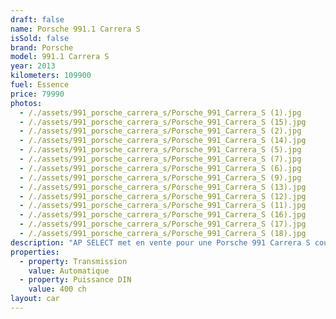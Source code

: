 ```yaml
---
draft: false
name: Porsche 991.1 Carrera S
isSold: false
brand: Porsche
model: 991.1 Carrera S
year: 2013
kilometers: 109900
fuel: Essence
price: 79990
photos:
  - /./assets/991_porsche_carrera_s/Porsche_991_Carrera_S (1).jpg
  - /./assets/991_porsche_carrera_s/Porsche_991_Carrera_S (15).jpg
  - /./assets/991_porsche_carrera_s/Porsche_991_Carrera_S (2).jpg
  - /./assets/991_porsche_carrera_s/Porsche_991_Carrera_S (14).jpg
  - /./assets/991_porsche_carrera_s/Porsche_991_Carrera_S (5).jpg
  - /./assets/991_porsche_carrera_s/Porsche_991_Carrera_S (7).jpg
  - /./assets/991_porsche_carrera_s/Porsche_991_Carrera_S (6).jpg
  - /./assets/991_porsche_carrera_s/Porsche_991_Carrera_S (9).jpg
  - /./assets/991_porsche_carrera_s/Porsche_991_Carrera_S (13).jpg
  - /./assets/991_porsche_carrera_s/Porsche_991_Carrera_S (12).jpg
  - /./assets/991_porsche_carrera_s/Porsche_991_Carrera_S (11).jpg
  - /./assets/991_porsche_carrera_s/Porsche_991_Carrera_S (16).jpg
  - /./assets/991_porsche_carrera_s/Porsche_991_Carrera_S (17).jpg
  - /./assets/991_porsche_carrera_s/Porsche_991_Carrera_S (18).jpg
description: "AP SELECT met en vente pour une Porsche 991 Carrera S coupé 3.8 400ch PDK phase 1.\n\nModèle du 07/2013 avec 109900km.\n\nCouleur blanc carrera unie, intérieur full cuir noir.\n\nCarte Grise française \U0001F1EB\U0001F1F7 sans malus.\n\nVendu avec une garantie 12 mois.\n\nLe véhicule est en parfait état avec carnet complet et historique suivi.\n\nService vidange effectué pour la vente.\nPneus et freins récent\n\nÉquipements et options :\n- Boîte PDK\n- Toit ouvrant électrique\n- Freinage sport étriers rouge\n- Suspensions PASM+\n- Jantes 20\" Carrera S noires\n- Intérieur Cuir entendu\n- Sièges confort électrique 14 voies\n- Volant multifonctions\n- Phares PDLS +\n- Projecteurs de jour à LED\n- Fond de compteur gris quartz\n- Sièges chauffants\n- Régulateur de vitesse\n- Aide au stationnement AV / AR\n- Affichage multifonctions plus\n- Climatisation\n- Éclairage et essuie-glaces automatique\n- Rétroviseurs électriques et chauffants\n- Rétroviseurs int / ext Electrochrome\n- Éclairage d’ambiance\n- Bluetooth\n\nDisponible et visible sur RDV pour acheteur sérieux.\n\nPossibilité d'une garantie 3, 6 ou 12 mois en supplément.\n\nRéalisation des démarches d'immatriculation.\n\nAP SELECT vous propose des solutions de courtage et de conciergerie sur mesure pour profiter librement de votre passion et de votre patrimoine.\n\nPrenez le volant, AP SELECT s'occupe du reste."
properties:
  - property: Transmission
    value: Automatique
  - property: Puissance DIN
    value: 400 ch
layout: car
---
```


